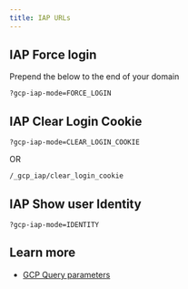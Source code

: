 ```yaml
---
title: IAP URLs
---
```


## IAP Force login

Prepend the below to the end of your domain

```text
?gcp-iap-mode=FORCE_LOGIN
```

## IAP Clear Login Cookie

```text
?gcp-iap-mode=CLEAR_LOGIN_COOKIE
```

OR

```text
/_gcp_iap/clear_login_cookie
```

## IAP Show user Identity

```text
?gcp-iap-mode=IDENTITY
```

## Learn more

* [GCP Query parameters](https://cloud.google.com/iap/docs/query-parameters-and-headers-howto)

